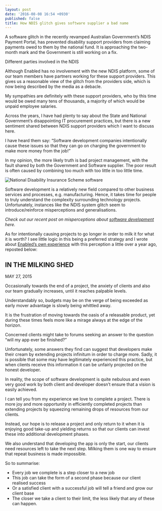 ```yaml
---
layout: post
date: '2016-08-08 16:54 +0930'
published: false
title: How NDIS glitch gives software supplier a bad name
---
```

A software glitch in the recently revamped Australian Government’s NDIS Payment Portal, has prevented disability support providers from claiming payments owed to them by the national fund. It is approaching the two-month mark and the Government is still working on a fix.





Different parties involved in the NDIS 

Although Enabled has no involvement with the new NDIS platform, some of our team members have partners working for these support providers.  This gives us a reasonable view of the glitch from the providers side, which is now being described by the media as a debacle.

My sympathies are definitely with these support providers, who by this time would be owed many tens of thousands, a majority of which would be unpaid employee salaries.

Across the years, I have had plenty to say about the State and National Government’s disappointing IT procurement practices, but there is a new sentiment shared between NDIS support providers which I want to discuss here. 

I have heard them say: “Software development companies intentionally cause these issues so that they can go on charging the government to make more money from the job!”

In my opinion, the more likely truth is bad project management, with the fault shared by both the Government and Software supplier. The poor result is often caused by combining too much with too little in too little time. 

![National Disability Insurance Scheme software]({{site.baseurl}}/images/img_ndis.png)

Software development is a relatively new field compared to other business services and processes, e.g. manufacturing. Hence, it takes time for people to truly understand the complexity surrounding technology projects. Unfortunately, instances like the NDIS system glitch seem to introduce/reinforce misperceptions and generalisations. 

_Check out our recent post on misperceptions about [software development](http://blog.enabled.com.au/myths-software-development/) here._

As for intentionally causing projects to go longer in order to milk it for what it is worth? I see little logic in this being a preferred strategy and I wrote about [Enabled’s own experience](http://thegbuffer.com/in-the-milking-shed-2/) with this perception a little over a year ago, reposted below:  


## IN THE MILKING SHED
MAY 27, 2015


Occasionally towards the end of a project, the anxiety of clients and also our team gradually increases, until it reaches palpable levels.

Understandably so, budgets may be on the verge of being exceeded as early mover advantage is slowly being whittled away.

It is the frustration of moving towards the oasis of a releasable product, yet during these times feels more like a mirage always at the edge of the horizon.

Concerned clients might take to forums seeking an answer to the question “will my app ever be finished?”

Unfortunately, some answers they find can suggest that developers make their cream by extending projects infinitum in order to charge more. Sadly, it is possible that some may have legitimately experienced this practice, but when clients receive this information it can be unfairly projected on the honest developer.

In reality, the scope of software development is quite nebulous and even very good work by both client and developer doesn’t ensure that a vision is easily achieved.

I can tell you from my experience we love to complete a project. There is more joy and more opportunity in efficiently completed projects than extending projects by squeezing remaining drops of resources from our clients.

Instead, our hope is to release a project and only return to it when it is enjoying good take-up and yielding returns so that our clients can invest these into additional development phases.

We also understand that developing the app is only the start, our clients need resources left to take the next step. Milking them is one way to ensure that repeat business is made impossible.

So to summarise:

- Every job we complete is a step closer to a new job
- This job can take the form of a second phase because our client realised success
- Or a satisfied client with a successful job will tell a friend and grow our client base
- The closer we take a client to their limit, the less likely that any of these can happen.



